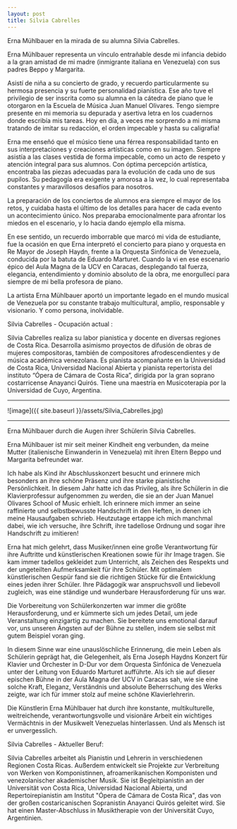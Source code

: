 ```yaml
---
layout: post
title: Silvia Cabrelles
---
```


Erna Mühlbauer en la mirada de su alumna Silvia Cabrelles.

Erna Mühlbauer representa un vínculo entrañable desde mi infancia debido a la gran amistad de mi madre (inmigrante italiana en Venezuela) con sus padres Beppo y Margarita.

Asistí de niña a su concierto de grado, y recuerdo particularmente su hermosa presencia y su fuerte personalidad pianística. Ese año tuve el privilegio de ser inscrita como su alumna en la cátedra de piano que le otorgaron en la Escuela de Música Juan Manuel Olivares. Tengo siempre presente en mi memoria su depurada y asertiva letra en los cuadernos donde escribía mis tareas. Hoy en día, a veces me sorprendo a mi misma tratando de imitar su redacción, el orden impecable y hasta su caligrafía!

Erna me enseñó que el músico tiene una férrea responsabilidad tanto en sus interpretaciones y creaciones artísticas como en su imagen. Siempre asistía a las clases vestida de forma impecable, como un acto de respeto y atención integral para sus alumnos. Con óptima percepción artística, encontraba las piezas adecuadas para la evolución de cada uno de sus pupilos. Su pedagogía era exigente y amorosa a la vez, lo cual representaba constantes y maravillosos desafíos para nosotros.

La preparación de los conciertos de alumnos era siempre el mayor de los retos, y cuidaba hasta el último de los detalles para hacer de cada evento un acontecimiento único. Nos preparaba emocionalmente para afrontar los miedos en el escenario, y lo hacia dando ejemplo ella misma.

En ese sentido, un recuerdo imborrable que marcó mi vida de estudiante, fue la ocasión en que Erna interpretó el concierto para piano y orquesta en Re Mayor de Joseph Haydn, frente a la Orquesta Sinfónica de Venezuela, conducida por la batuta de Eduardo Marturet. Cuando la vi en ese escenario épico del Aula Magna de la UCV en Caracas, desplegando tal fuerza, elegancia, entendimiento y dominio absoluto de la obra, me enorgullecí para siempre de mi bella profesora de piano.

La artista Erna Mühlbauer aportó un importante legado en el mundo musical de Venezuela por su constante trabajo multicultural, amplio, responsable y visionario. Y como persona, inolvidable.

Silvia Cabrelles - Ocupación actual :

Silvia Cabrelles realiza su labor pianistica y docente en diversas regiones de Costa Rica. Desarrolla asimismo proyectos de difusión de obras de mujeres compositoras, también de compositores afrodescendientes y de música académica venezolana. Es pianista acompañante en la Universidad de Costa Rica, Universidad Nacional Abierta y pianista repertorista del instituto “Ópera de Cámara de Costa Rica”, dirigida por la gran soprano costarricense Anayanci Quirós. Tiene una maestría en Musicoterapia por la Universidad de Cuyo, Argentina.

---

![image]({{ site.baseurl }}/assets/Silvia_Cabrelles.jpg)

---

Erna Mühlbauer durch die Augen ihrer Schülerin Silvia Cabrelles.

Erna Mühlbauer ist mir seit meiner Kindheit eng verbunden, da meine Mutter (italienische Einwanderin in Venezuela) mit ihren Eltern Beppo und Margarita befreundet war.

Ich habe als Kind ihr Abschlusskonzert besucht und erinnere mich besonders an ihre schöne Präsenz und ihre starke pianistische Persönlichkeit. In diesem Jahr hatte ich das Privileg, als ihre Schülerin in die Klavierprofessur aufgenommen zu werden, die sie an der Juan Manuel Olivares School of Music erhielt. Ich erinnere mich immer an seine raffinierte und selbstbewusste Handschrift in den Heften, in denen ich meine Hausaufgaben schrieb. Heutzutage ertappe ich mich manchmal dabei, wie ich versuche, ihre Schrift, ihre tadellose Ordnung und sogar ihre Handschrift zu imitieren!

Erna hat mich gelehrt, dass Musiker/innen eine große Verantwortung für ihre Auftritte und künstlerischen Kreationen sowie für ihr Image tragen. Sie kam immer tadellos gekleidet zum Unterricht, als Zeichen des Respekts und der ungeteilten Aufmerksamkeit für ihre Schüler. Mit optimalem künstlerischen Gespür fand sie die richtigen Stücke für die Entwicklung eines jeden ihrer Schüler. Ihre Pädagogik war anspruchsvoll und liebevoll zugleich, was eine ständige und wunderbare Herausforderung für uns war.

Die Vorbereitung von Schülerkonzerten war immer die größte Herausforderung, und er kümmerte sich um jedes Detail, um jede Veranstaltung einzigartig zu machen. Sie bereitete uns emotional darauf vor, uns unseren Ängsten auf der Bühne zu stellen, indem sie selbst mit gutem Beispiel voran ging.

In diesem Sinne war eine unauslöschliche Erinnerung, die mein Leben als Schülerin geprägt hat, die Gelegenheit, als Erna Joseph Haydns Konzert für Klavier und Orchester in D-Dur vor dem Orquesta Sinfónica de Venezuela unter der Leitung von Eduardo Marturet aufführte. Als ich sie auf dieser epischen Bühne in der Aula Magna der UCV in Caracas sah, wie sie eine solche Kraft, Eleganz, Verständnis und absolute Beherrschung des Werks zeigte, war ich für immer stolz auf meine schöne Klavierlehrerin.

Die Künstlerin Erna Mühlbauer hat durch ihre konstante, multikulturelle, weitreichende, verantwortungsvolle und visionäre Arbeit ein wichtiges Vermächtnis in der Musikwelt Venezuelas hinterlassen. Und als Mensch ist er unvergesslich.

Silvia Cabrelles - Aktueller Beruf:

Silvia Cabrelles arbeitet als Pianistin und Lehrerin in verschiedenen Regionen Costa Ricas. Außerdem entwickelt sie Projekte zur Verbreitung von Werken von Komponistinnen, afroamerikanischen Komponisten und venezolanischer akademischer Musik. Sie ist Begleitpianistin an der Universität von Costa Rica, Universidad Nacional Abierta, und Repertoirepianistin am Institut "Ópera de Cámara de Costa Rica", das von der großen costaricanischen Sopranistin Anayanci Quirós geleitet wird. Sie hat einen Master-Abschluss in Musiktherapie von der Universität Cuyo, Argentinien.




